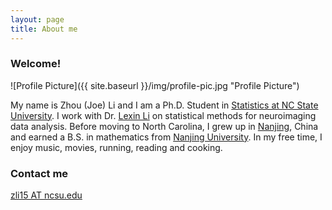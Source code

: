 ```yaml
---
layout: page
title: About me
---
```


### Welcome!

![Profile Picture]({{ site.baseurl }}/img/profile-pic.jpg "Profile Picture")

My name is Zhou (Joe) Li and I am a Ph.D. Student in [Statistics at NC State University](http://www.stat.ncsu.edu/). I work with Dr. [Lexin Li](http://sph.berkeley.edu/lexin-li) on statistical methods for neuroimaging data analysis. Before moving to North Carolina, I grew up in [Nanjing](http://www.cityofnanjing.com/), China and earned a B.S. in mathematics from [Nanjing University](http://www.nju.edu.cn/english/). In my free time, I enjoy music, movies, running, reading and cooking.

### Contact me

[zli15 AT ncsu.edu](mailto:benlz1989@gmail.com)
